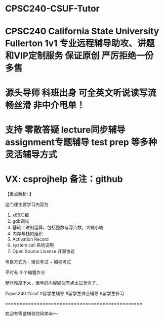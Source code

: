 # CPSC240-CSUF-Tutor
# CPSC240 California State University Fullerton 1v1 专业远程辅导助攻、讲题和VIP定制服务 保证原创 严厉拒绝一份多售
# 源头导师 科班出身 可全英文听说读写流畅丝滑 非中介甩单！
# 支持 零散答疑 lecture同步辅导 assignment专题辅导 test prep 等多种灵活辅导方式
# VX: csprojhelp 备注：github

【重点解析: 】

这门课主要学习内容为

1. x86汇编 
2. gdb调试
3. 基础二进制运算，包括整数与浮点数，大端小端
4. 内存与栈的组织
5. Activation Record
6. system call 系统调用
7. Open Source License 开源协议

考察方式为：理论考试 + 编程考试

平时有 4 个编程作业

整体难度不大，但学的内容貌似有点太过具体了...

#cpsc240 #csuf #留学生辅导 #留学生作业辅导 #留学生补习

================================================

欢迎有需要辅导的同学dd～
